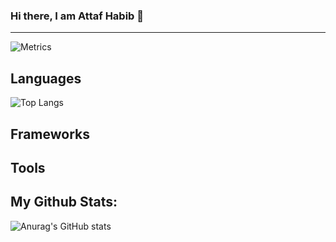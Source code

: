### Hi there, I am Attaf Habib 👋
---

![Metrics](https://metrics.lecoq.io/attafhabib?template=classic&achievements=1&base=header%2C%20activity%2C%20community%2C%20repositories%2C%20metadata&base.indepth=false&base.hireable=false&base.skip=false&achievements=false&achievements.threshold=C&achievements.secrets=true&achievements.display=compact&achievements.limit=0&config.timezone=Asia%2FKarachi)

## Languages
![Top Langs](https://github-readme-stats.vercel.app/api/top-langs/?username=attafhabib&langs_count=8&layout=compact)
## Frameworks

## Tools

## My Github Stats:
![Anurag's GitHub stats](https://github-readme-stats.vercel.app/api?username=attafhabib&count_private=true&show_icons=true)
<!--
**AttafHabib/AttafHabib** is a ✨ _special_ ✨ repository because its `README.md` (this file) appears on your GitHub profile.

Here are some ideas to get you started:

- 🔭 I’m currently working on ...
- 🌱 I’m currently learning ...
- 👯 I’m looking to collaborate on ...
- 🤔 I’m looking for help with ...
- 💬 Ask me about ...
- 📫 How to reach me: ...
- 😄 Pronouns: ...
- ⚡ Fun fact: ...
-->
